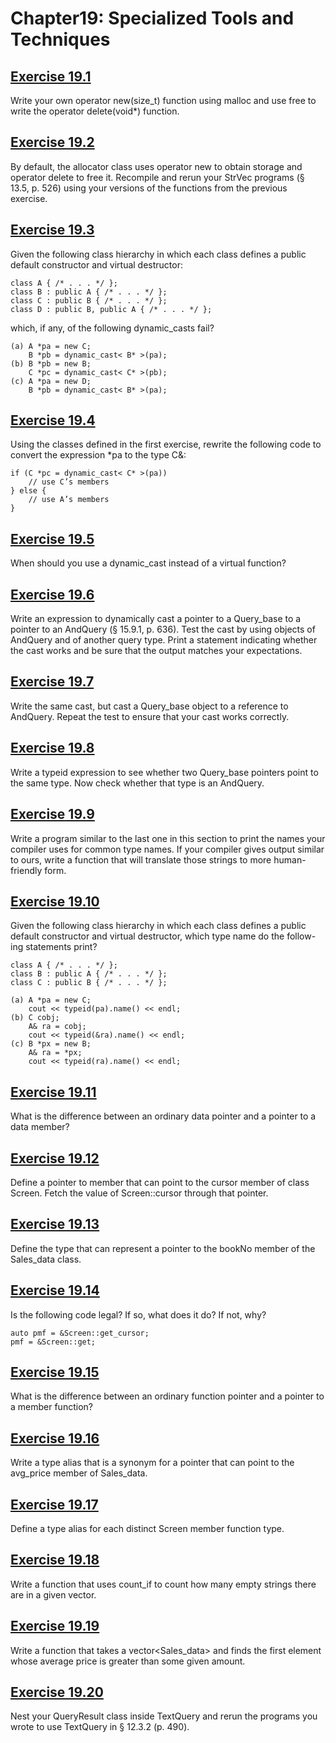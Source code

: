 # Chapter19: Specialized Tools and Techniques
## [Exercise 19.1](19.01.cpp)
Write your own operator new(size_t) function using malloc and use free to write the operator delete(void*) function.
## [Exercise 19.2](19.02)
By default, the allocator class uses operator new to obtain storage and operator delete to free it. Recompile and rerun your StrVec programs (§ 13.5, p. 526) using your versions of the functions from the previous exercise.
## [Exercise 19.3](19.03.txt)
Given the following class hierarchy in which each class defines a public default constructor and virtual destructor:
```
class A { /* . . . */ };
class B : public A { /* . . . */ };
class C : public B { /* . . . */ };
class D : public B, public A { /* . . . */ };
```
which, if any, of the following dynamic_casts fail?
```
(a) A *pa = new C;
    B *pb = dynamic_cast< B* >(pa);
(b) B *pb = new B;
    C *pc = dynamic_cast< C* >(pb);
(c) A *pa = new D;
    B *pb = dynamic_cast< B* >(pa);
```
## [Exercise 19.4](19.04.cpp)
Using the classes defined in the first exercise, rewrite the following code to convert the expression *pa to the type C&:
```
if (C *pc = dynamic_cast< C* >(pa))
    // use C’s members
} else {
    // use A’s members
}
```
## [Exercise 19.5](19.05.txt)
When should you use a dynamic_cast instead of a virtual function?
## [Exercise 19.6](19.06)
Write an expression to dynamically cast a pointer to a Query_base to a pointer to an AndQuery (§ 15.9.1, p. 636). Test the cast by using objects of AndQuery and of another query type. Print a statement indicating whether the cast works and be sure that the output matches your expectations.
## [Exercise 19.7](19.07)
Write the same cast, but cast a Query_base object to a reference to AndQuery. Repeat the test to ensure that your cast works correctly.
## [Exercise 19.8](19.08)
Write a typeid expression to see whether two Query_base pointers point to the same type. Now check whether that type is an AndQuery.
## [Exercise 19.9](19.09)
Write a program similar to the last one in this section to print the names your compiler uses for common type names. If your compiler gives output similar to ours, write a function that will translate those strings to more human-friendly form.
## [Exercise 19.10](19.10.txt)
Given the following class hierarchy in which each class defines a
public default constructor and virtual destructor, which type name do the follow-
ing statements print?
```
class A { /* . . . */ };
class B : public A { /* . . . */ };
class C : public B { /* . . . */ };

(a) A *pa = new C;
    cout << typeid(pa).name() << endl;
(b) C cobj;
    A& ra = cobj;
    cout << typeid(&ra).name() << endl;
(c) B *px = new B;
    A& ra = *px;
    cout << typeid(ra).name() << endl;
```
## [Exercise 19.11](19.11.txt)
What is the difference between an ordinary data pointer and a pointer to a data member?
## [Exercise 19.12](19.12)
Define a pointer to member that can point to the cursor member of class Screen. Fetch the value of Screen::cursor through that pointer.
## [Exercise 19.13](19.13)
Define the type that can represent a pointer to the bookNo member of the Sales_data class.
## [Exercise 19.14](19.14.txt)
Is the following code legal? If so, what does it do? If not, why?
```
auto pmf = &Screen::get_cursor;
pmf = &Screen::get;
```
## [Exercise 19.15](19.15.txt)
What is the difference between an ordinary function pointer and a pointer to a member function?
## [Exercise 19.16](19.16)
Write a type alias that is a synonym for a pointer that can point to the avg_price member of Sales_data.
## [Exercise 19.17](19.17)
Define a type alias for each distinct Screen member function type.
## [Exercise 19.18](19.18.cpp)
Write a function that uses count_if to count how many empty strings there are in a given vector.
## [Exercise 19.19](19.19)
Write a function that takes a vector<Sales_data> and finds the first element whose average price is greater than some given amount.
## [Exercise 19.20](19.20)
Nest your QueryResult class inside TextQuery and rerun the programs you wrote to use TextQuery in § 12.3.2 (p. 490).
